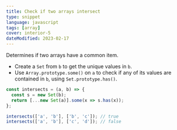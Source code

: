 ```yaml
---
title: Check if two arrays intersect
type: snippet
language: javascript
tags: [array]
cover: interior-5
dateModified: 2023-02-17
---
```


Determines if two arrays have a common item.

- Create a `Set` from `b` to get the unique values in `b`.
- Use `Array.prototype.some()` on `a` to check if any of its values are contained in `b`, using `Set.prototype.has()`.

```js
const intersects = (a, b) => {
  const s = new Set(b);
  return [...new Set(a)].some(x => s.has(x));
};

intersects(['a', 'b'], ['b', 'c']); // true
intersects(['a', 'b'], ['c', 'd']); // false
```
